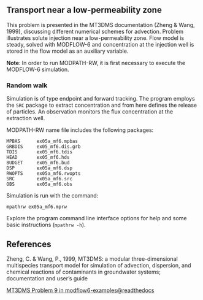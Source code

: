 ## Transport near a low-permeability zone
This problem is presented in the MT3DMS documentation (Zheng & Wang, 1999), discussing different numerical schemes for advection. Problem illustrates solute injection near a low-permeability zone. Flow model is steady, solved with MODFLOW-6 and concentration at the injection well is stored in the flow model as an auxiliary variable.

**Note**: In order to run MODPATH-RW, it is first necessary to execute the MODFLOW-6 simulation. 

### Random walk 
Simulation is of type endpoint and forward tracking. The program employs the ``SRC`` package to extract concentration and from here defines the release of particles. An observation monitors the flux concentration at the extraction well. 
 
MODPATH-RW name file includes the following packages:

```
MPBAS      ex05a_mf6.mpbas
GRBDIS     ex05_mf6.dis.grb
TDIS       ex05_mf6.tdis
HEAD       ex05_mf6.hds
BUDGET     ex05_mf6.bud
DSP        ex05a_mf6.dsp
RWOPTS     ex05a_mf6.rwopts
SRC        ex05a_mf6.src
OBS        ex05a_mf6.obs
```

Simulation is run with the command:

```
mpathrw ex05a_mf6.mprw
```

Explore the program command line interface options for help and some basic instructions (``mpathrw -h``).

## References
Zheng, C. & Wang, P., 1999, MT3DMS: a modular three-dimensional multispecies transport model for simulation of advection, dispersion, and chemical reactions of contaminants in groundwater systems; documentation and user’s guide

[MT3DMS Problem 9 in modflow6-examples@readthedocs](https://modflow6-examples.readthedocs.io/en/master/_examples/ex-gwt-mt3dms-p09.html)
